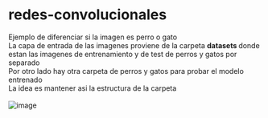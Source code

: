 # redes-convolucionales
Ejemplo de diferenciar si la imagen es perro o gato <br>
La capa de entrada de las imagenes proviene de la carpeta <b> datasets </b> donde estan las imagenes de entrenamiento y de test de perros y gatos por separado <br>
Por otro lado hay otra carpeta de perros y gatos para probar el modelo entrenado <br>
La idea es mantener asi la estructura de la carpeta <br><br>
![image](https://user-images.githubusercontent.com/77553413/187042909-f8885f0c-d8c8-4d03-bb10-070dc593ef59.png)
